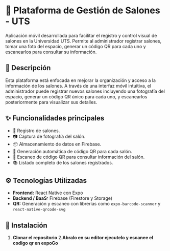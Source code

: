 # 🏫 Plataforma de Gestión de Salones - UTS

Aplicación móvil desarrollada para facilitar el registro y control visual de salones en la Universidad UTS. Permite al administrador registrar salones, tomar una foto del espacio, generar un código QR para cada uno y escanearlos para consultar su información.

## 📌 Descripción

Esta plataforma está enfocada en mejorar la organización y acceso a la información de los salones. A través de una interfaz móvil intuitiva, el administrador puede registrar nuevos salones incluyendo una fotografía del espacio, generar un código QR único para cada uno, y escanearlos posteriormente para visualizar sus detalles.

## ✨ Funcionalidades principales

- 📝 Registro de salones.
- 📷 Captura de fotografía del salón.
- 📦 Almacenamiento de datos en Firebase.
- 📄 Generación automática de código QR para cada salón.
- 📲 Escaneo de código QR para consultar información del salón.
- 📚 Listado completo de los salones registrados.

## ⚙️ Tecnologías Utilizadas

- **Frontend:** React Native con Expo
- **Backend / BaaS:** Firebase (Firestore y Storage)
- **QR:** Generación y escaneo con librerías como `expo-barcode-scanner` y `react-native-qrcode-svg`

## 🚀 Instalación

1. **Clonar el repositorio**
2.**Abralo en su editor ejecutelo y escanee el codigo qr en expoGo**
